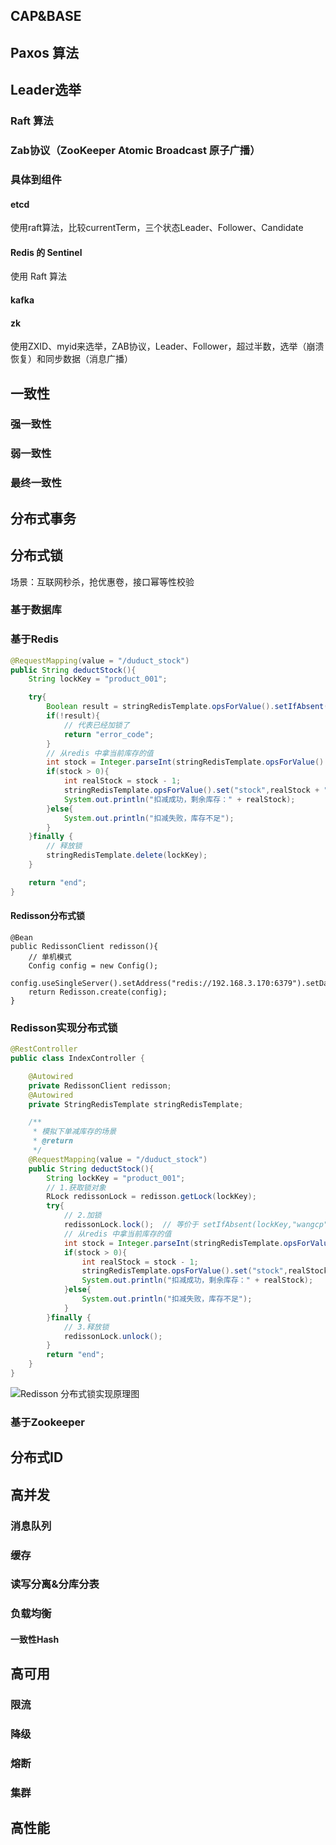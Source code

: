 ## CAP&BASE

## Paxos 算法

## Leader选举

### Raft 算法

### Zab协议（ZooKeeper Atomic Broadcast 原子广播）

### 具体到组件

#### etcd

使用raft算法，比较currentTerm，三个状态Leader、Follower、Candidate

#### Redis 的 Sentinel 

使用 Raft 算法

#### kafka

#### zk

使用ZXID、myid来选举，ZAB协议，Leader、Follower，超过半数，选举（崩溃恢复）和同步数据（消息广播）

## 一致性

### 强一致性

### 弱一致性 

### 最终一致性 

## 分布式事务

## 分布式锁

场景：互联网秒杀，抢优惠卷，接口幂等性校验

### 基于数据库

### 基于Redis

```java
@RequestMapping(value = "/duduct_stock")
public String deductStock(){
    String lockKey = "product_001";

    try{
        Boolean result = stringRedisTemplate.opsForValue().setIfAbsent(lockKey,"wangcp",10,TimeUnit.SECONDS);
        if(!result){
            // 代表已经加锁了
            return "error_code";
        }
        // 从redis 中拿当前库存的值
        int stock = Integer.parseInt(stringRedisTemplate.opsForValue().get("stock"));
        if(stock > 0){
            int realStock = stock - 1;
            stringRedisTemplate.opsForValue().set("stock",realStock + "");
            System.out.println("扣减成功，剩余库存：" + realStock);
        }else{
            System.out.println("扣减失败，库存不足");
        }
    }finally {
        // 释放锁
        stringRedisTemplate.delete(lockKey);
    }

    return "end";
}
```

#### Redisson分布式锁

```text
@Bean
public RedissonClient redisson(){
    // 单机模式
    Config config = new Config();
    config.useSingleServer().setAddress("redis://192.168.3.170:6379").setDatabase(0);
    return Redisson.create(config);
}
```

### **Redisson实现分布式锁**

```java
@RestController
public class IndexController {

    @Autowired
    private RedissonClient redisson;
    @Autowired
    private StringRedisTemplate stringRedisTemplate;

    /**
     * 模拟下单减库存的场景
     * @return
     */
    @RequestMapping(value = "/duduct_stock")
    public String deductStock(){
        String lockKey = "product_001";
        // 1.获取锁对象
        RLock redissonLock = redisson.getLock(lockKey);
        try{
            // 2.加锁
            redissonLock.lock();  // 等价于 setIfAbsent(lockKey,"wangcp",10,TimeUnit.SECONDS);
            // 从redis 中拿当前库存的值
            int stock = Integer.parseInt(stringRedisTemplate.opsForValue().get("stock"));
            if(stock > 0){
                int realStock = stock - 1;
                stringRedisTemplate.opsForValue().set("stock",realStock + "");
                System.out.println("扣减成功，剩余库存：" + realStock);
            }else{
                System.out.println("扣减失败，库存不足");
            }
        }finally {
            // 3.释放锁
            redissonLock.unlock();
        }
        return "end";
    }
}
```

![Redisson 分布式锁实现原理图](https://pic3.zhimg.com/v2-9a9281a0be299b4fd960e7d0bbde10aa_b.jpg)

### 基于Zookeeper

## 分布式ID

## 高并发

### 消息队列

### 缓存

### 读写分离&分库分表

### 负载均衡

#### 一致性Hash

## 高可用

### 限流

### 降级

### 熔断

### 集群

## 高性能